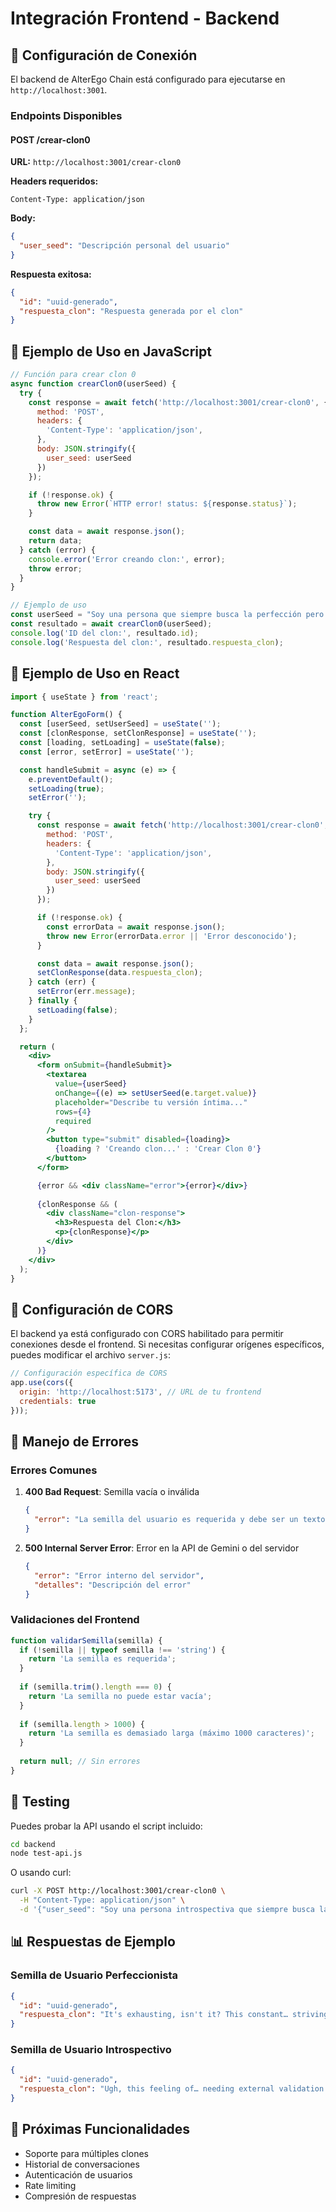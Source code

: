 # Integración Frontend - Backend

## 🔗 Configuración de Conexión

El backend de AlterEgo Chain está configurado para ejecutarse en `http://localhost:3001`.

### Endpoints Disponibles

#### POST /crear-clon0

**URL:** `http://localhost:3001/crear-clon0`

**Headers requeridos:**
```
Content-Type: application/json
```

**Body:**
```json
{
  "user_seed": "Descripción personal del usuario"
}
```

**Respuesta exitosa:**
```json
{
  "id": "uuid-generado",
  "respuesta_clon": "Respuesta generada por el clon"
}
```

## 📝 Ejemplo de Uso en JavaScript

```javascript
// Función para crear clon 0
async function crearClon0(userSeed) {
  try {
    const response = await fetch('http://localhost:3001/crear-clon0', {
      method: 'POST',
      headers: {
        'Content-Type': 'application/json',
      },
      body: JSON.stringify({
        user_seed: userSeed
      })
    });

    if (!response.ok) {
      throw new Error(`HTTP error! status: ${response.status}`);
    }

    const data = await response.json();
    return data;
  } catch (error) {
    console.error('Error creando clon:', error);
    throw error;
  }
}

// Ejemplo de uso
const userSeed = "Soy una persona que siempre busca la perfección pero nunca la alcanza.";
const resultado = await crearClon0(userSeed);
console.log('ID del clon:', resultado.id);
console.log('Respuesta del clon:', resultado.respuesta_clon);
```

## 📝 Ejemplo de Uso en React

```jsx
import { useState } from 'react';

function AlterEgoForm() {
  const [userSeed, setUserSeed] = useState('');
  const [clonResponse, setClonResponse] = useState('');
  const [loading, setLoading] = useState(false);
  const [error, setError] = useState('');

  const handleSubmit = async (e) => {
    e.preventDefault();
    setLoading(true);
    setError('');

    try {
      const response = await fetch('http://localhost:3001/crear-clon0', {
        method: 'POST',
        headers: {
          'Content-Type': 'application/json',
        },
        body: JSON.stringify({
          user_seed: userSeed
        })
      });

      if (!response.ok) {
        const errorData = await response.json();
        throw new Error(errorData.error || 'Error desconocido');
      }

      const data = await response.json();
      setClonResponse(data.respuesta_clon);
    } catch (err) {
      setError(err.message);
    } finally {
      setLoading(false);
    }
  };

  return (
    <div>
      <form onSubmit={handleSubmit}>
        <textarea
          value={userSeed}
          onChange={(e) => setUserSeed(e.target.value)}
          placeholder="Describe tu versión íntima..."
          rows={4}
          required
        />
        <button type="submit" disabled={loading}>
          {loading ? 'Creando clon...' : 'Crear Clon 0'}
        </button>
      </form>

      {error && <div className="error">{error}</div>}
      
      {clonResponse && (
        <div className="clon-response">
          <h3>Respuesta del Clon:</h3>
          <p>{clonResponse}</p>
        </div>
      )}
    </div>
  );
}
```

## 🔧 Configuración de CORS

El backend ya está configurado con CORS habilitado para permitir conexiones desde el frontend. Si necesitas configurar orígenes específicos, puedes modificar el archivo `server.js`:

```javascript
// Configuración específica de CORS
app.use(cors({
  origin: 'http://localhost:5173', // URL de tu frontend
  credentials: true
}));
```

## 🚨 Manejo de Errores

### Errores Comunes

1. **400 Bad Request**: Semilla vacía o inválida
   ```json
   {
     "error": "La semilla del usuario es requerida y debe ser un texto válido"
   }
   ```

2. **500 Internal Server Error**: Error en la API de Gemini o del servidor
   ```json
   {
     "error": "Error interno del servidor",
     "detalles": "Descripción del error"
   }
   ```

### Validaciones del Frontend

```javascript
function validarSemilla(semilla) {
  if (!semilla || typeof semilla !== 'string') {
    return 'La semilla es requerida';
  }
  
  if (semilla.trim().length === 0) {
    return 'La semilla no puede estar vacía';
  }
  
  if (semilla.length > 1000) {
    return 'La semilla es demasiado larga (máximo 1000 caracteres)';
  }
  
  return null; // Sin errores
}
```

## 🧪 Testing

Puedes probar la API usando el script incluido:

```bash
cd backend
node test-api.js
```

O usando curl:

```bash
curl -X POST http://localhost:3001/crear-clon0 \
  -H "Content-Type: application/json" \
  -d '{"user_seed": "Soy una persona introspectiva que siempre busca la perfección."}'
```

## 📊 Respuestas de Ejemplo

### Semilla de Usuario Perfeccionista
```json
{
  "id": "uuid-generado",
  "respuesta_clon": "It's exhausting, isn't it? This constant… striving. Like chasing a shadow. I get so close, I can almost feel the perfection, the smooth surface of it, and then…poof. Gone. Another mess, another failure. Maybe I'm just setting the bar too high? Or maybe… maybe the bar isn't the problem. Maybe *I'm* the problem."
}
```

### Semilla de Usuario Introspectivo
```json
{
  "id": "uuid-generado",
  "respuesta_clon": "Ugh, this feeling of… needing external validation. It's exhausting, isn't it? Always second-guessing myself, checking the mirror of other people's faces for approval. Is this what it means to *live*? To constantly be seeking a confirmation code from the outside?"
}
```

## 🔄 Próximas Funcionalidades

- Soporte para múltiples clones
- Historial de conversaciones
- Autenticación de usuarios
- Rate limiting
- Compresión de respuestas